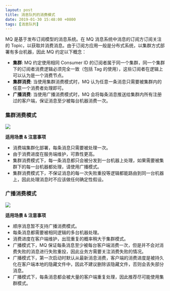 ```yaml
---
layout: post
title: 消息队列的消费模式
date: 2019-01-30 15:48:00 +0800
tags: [消息队列]
---
```


MQ 是基于发布订阅模型的消息系统。在 MQ 消息系统中消息的订阅方订阅关注的 Topic，以获取并消费消息。由于订阅方应用一般是分布式系统，以集群方式部署有多台机器，因此 MQ 约定以下概念：

- **集群**: MQ 约定使用相同 Consumer ID 的订阅者属于同一个集群，同一个集群下的订阅者消费逻辑必须完全一致（包括 Tag 的使用），这些订阅者在逻辑上可以认为是一个消费节点。
- **集群消费**: 当使用集群消费模式时，MQ 认为任意一条消息只需要被集群内的任意一个消费者处理即可。
- **广播消费**: 当使用广播消费模式时，MQ 会将每条消息推送给集群内所有注册过的客户端，保证消息至少被每台机器消费一次。

### 集群消费模式

![](http://docs-aliyun.cn-hangzhou.oss.aliyun-inc.com/assets/pic/43163/cn_zh/1477365342104/cl.png)

**适用场景 & 注意事项**

- 消费端集群化部署，每条消息只需要被处理一次。
- 由于消费进度在服务端维护，可靠性更高。
- 集群消费模式下，每一条消息都只会被分发到一台机器上处理，如果需要被集群下的每一台机器都处理，请使用广播模式。
- 集群消费模式下，不保证消息的每一次失败重投等逻辑都能路由到同一台机器上，因此处理消息时不应该做任何确定性假设。

### 广播消费模式

![](http://docs-aliyun.cn-hangzhou.oss.aliyun-inc.com/assets/pic/43163/cn_zh/1477365417714/bd.png)

**适用场景 & 注意事项**

- 顺序消息暂不支持广播消费模式。
- 每条消息都需要被相同逻辑的多台机器处理。
- 消费进度在客户端维护，出现重复的概率稍大于集群模式。
- 广播模式下，MQ 保证每条消息至少被每台客户端消费一次，但是并不会对消费失败的消息进行失败重投，因此业务方需要关注消费失败的情况。
- 广播模式下，第一次启动时默认从最新消息消费，客户端的消费进度是被持久化在客户端本地的隐藏文件中，因此不建议删除该隐藏文件，否则会丢失部分消息。
- 广播模式下，每条消息都会被大量的客户端重复处理，因此推荐尽可能使用集群模式。

